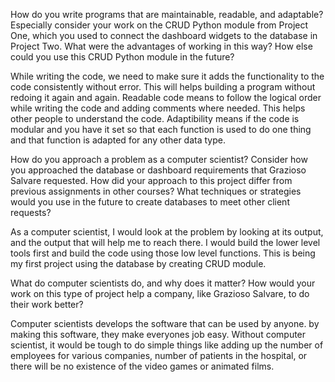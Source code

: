 How do you write programs that are maintainable, readable, and adaptable? Especially consider your work on the CRUD Python module from Project One, which you used to connect the dashboard widgets to the database in Project Two. What were the advantages of working in this way? How else could you use this CRUD Python module in the future?

  While writing the code, we need to make sure it adds the functionality to the code consistently without error. This will helps building a program without redoing it again and again. Readable code means to follow the logical order while writing the code and adding comments where needed. This helps other people to understand the code. Adaptibility means if the code is modular and you have it set so that each function is used to do one thing and that function is adapted for any other data type.

How do you approach a problem as a computer scientist? Consider how you approached the database or dashboard requirements that Grazioso Salvare requested. How did your approach to this project differ from previous assignments in other courses? What techniques or strategies would you use in the future to create databases to meet other client requests?

  As a computer scientist, I would look at the problem by looking at its output, and the output that will help me to reach there. I would build the lower level tools first and build the code using those low level functions. This is being my first project using the database by creating CRUD module.
  
What do computer scientists do, and why does it matter? How would your work on this type of project help a company, like Grazioso Salvare, to do their work better?
  
  Computer scientists develops the software that can be used by anyone. by making this software, they make everyones job easy. Without computer scientist, it would be tough to do simple things like adding up the number of employees for various companies, number of patients in the hospital, or there will be no existence of the video games or animated films.
